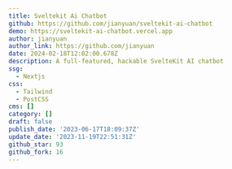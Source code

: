 ```yaml
---
title: Sveltekit Ai Chatbot
github: https://github.com/jianyuan/sveltekit-ai-chatbot
demo: https://sveltekit-ai-chatbot.vercel.app
author: jianyuan
author_link: https://github.com/jianyuan
date: 2024-02-18T12:02:00.678Z
description: A full-featured, hackable SvelteKit AI chatbot
ssg:
  - Nextjs
css:
  - Tailwind
  - PostCSS
cms: []
category: []
draft: false
publish_date: '2023-06-17T18:09:37Z'
update_date: '2023-11-19T22:51:31Z'
github_star: 93
github_fork: 16
---
```

